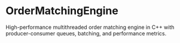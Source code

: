 # OrderMatchingEngine
High-performance multithreaded order matching engine in C++ with producer-consumer queues, batching, and performance metrics.
